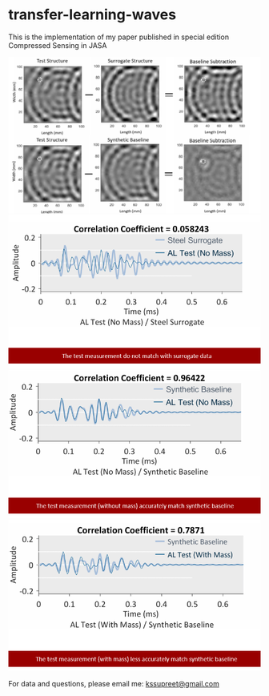 # transfer-learning-waves
This is the implementation of my paper published in special edition Compressed Sensing in JASA 

![This figure shows the gist of my work](exp1.png)
![The figure shows the dissimilarity between two signals](exp2.PNG)
![The figure shows the improvement after our method](exp3.PNG)
![The figure shows that if a structure has a damage, the similarity metric is lower](exp4.PNG)

For data and questions, please email me: kssupreet@gmail.com
